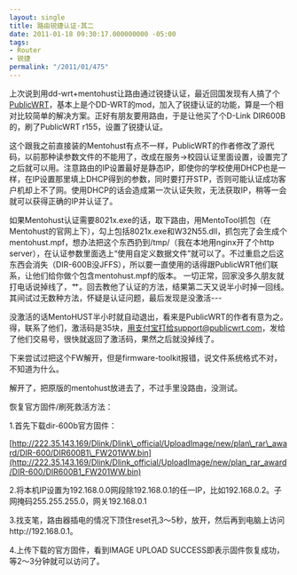 ```yaml
---
layout: single
title: 路由锐捷认证·其二
date: 2011-01-18 09:30:17.000000000 -05:00
tags:
- Router
- 锐捷
permalink: "/2011/01/475"
---
```

上次说到用dd-wrt+mentohust让路由通过锐捷认证，最近回国发现有人搞了个[PublicWRT](http://code.google.com/p/publicwrt/)，基本上是个DD-WRT的mod，加入了锐捷认证的功能，算是一个相对比较简单的解决方案。正好有朋友要用路由，于是让他买了个D-Link DIR600B的，刷了PublicWRT r155，设置了锐捷认证。

这个跟我之前直接装的Mentohust有点不一样，PublicWRT的作者修改了源代码，以前那种读参数文件的不能用了，改成在服务->校园认证里面设置，设置完了之后就可以用。注意路由的IP设置最好是静态IP，即使你的学校使用DHCP也是一样，在IP设置那里填上DHCP得到的参数，同时要打开STP，否则可能认证成功客户机却上不了网。使用DHCP的话会造成第一次认证失败，无法获取IP，稍等一会就可以获得正确的IP并认证了。

如果Mentohust认证需要8021x.exe的话，取下路由，用MentoTool抓包（在Mentohust的官网上下），勾上包括8021x.exe和W32N55.dll，抓包完了会生成个mentohust.mpf，想办法把这个东西扔到/tmp/（我在本地用nginx开了个http server），在认证参数里面选上“使用自定义数据文件”就可以了。不过重启之后这东西会消失（DIR-600B没JFFS），所以要一直使用的话得跟PublicWRT他们联系，让他们给你做个包含mentohust.mpf的版本。
一切正常，回家没多久朋友就打电话说掉线了，艹。回去教他了认证的方法，结果第二天又说半小时掉一回线。其间试过无数种方法，怀疑是认证问题，最后发现是没激活---

没激活的话MentoHUST半小时就自动退出，看来是PublicWRT的作者有意为之。得，联系了他们，激活码是35块，用支付宝打给support@publicwrt.com，发给了他们交易号，很快就返回了激活码，果然之后就没掉线了。

下来尝试过把这个FW解开，但是firmware-toolkit报错，说文件系统格式不对，不知道为什么。

解开了，把原版的mentohust放进去了，不过手里没路由，没测试。

恢复官方固件/刷死救活方法：

1.首先下载dir-600b官方固件：

[http://222.35.143.169/Dlink/Dlink\_official/UploadImage/new/plan\_rar\_award/DIR-600/DIR600B1\_FW201WW.bin](http://222.35.143.169/Dlink/Dlink_official/UploadImage/new/plan_rar_award/DIR-600/DIR600B1_FW201WW.bin)

2.将本机IP设置为192.168.0.0网段除192.168.0.1的任一IP，比如192.168.0.2。子网掩码255.255.255.0，网关192.168.0.1

3.找支笔，路由器插电的情况下顶住reset孔3～5秒，放开，然后再到电脑上访问http://192.168.0.1。

4.上传下载的官方固件，看到IMAGE UPLOAD SUCCESS即表示固件恢复成功，等2～3分钟就可以访问了。